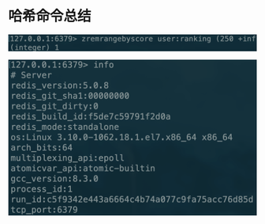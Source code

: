 # 哈希命令总结

![](../../.gitbook/assets/image%20%2893%29.png)

![](../../.gitbook/assets/image%20%2823%29.png)

